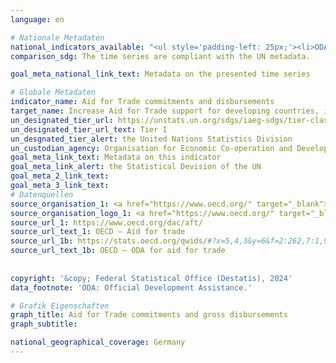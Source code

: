 ```yaml
---
language: en    

# Nationale Metadaten    
national_indicators_available: "<ul style='padding-left: 25px;'><li>ODA (commitments) for aid for trade</li> <li> ODA (gross disbursement) for aid for trade</li></ul>"    
comparison_sdg: The time series are compliant with the UN metadata.    

goal_meta_national_link_text: Metadata on the presented time series    

# Globale Metadaten    
indicator_name: Aid for Trade commitments and disbursements    
target_name: Increase Aid for Trade support for developing countries, in particular least developed countries, including through the Enhanced Integrated Framework for Trade-related Technical Assistance to Least Developed Countries    
un_designated_tier_url: https://unstats.un.org/sdgs/iaeg-sdgs/tier-classification/    
un_designated_tier_url_text: Tier I    
un_desgnated_tier_alert: the United Nations Statistics Division    
un_custodian_agency: Organisation for Economic Co-operation and Development (OECD)    
goal_meta_link_text: Metadata on this indicator    
goal_meta_link_alert: the Statistical Devision of the UN    
goal_meta_2_link_text:     
goal_meta_3_link_text:         
# Datenquellen
source_organisation_1: <a href="https://www.oecd.org/" target="_blank"> Organisation for Economic Co-operation and Development (OECD) </a>
source_organisation_logo_1: <a href="https://www.oecd.org/" target="_blank"><img src="https://sdg-indikatoren.de/public/OrgImgEn/oecd.png" alt="Logo oecd" style="height:60px; width:148px"/></a>
source_url_1: https://www.oecd.org/dac/aft/
source_url_text_1: OECD – Aid for trade
source_url_1b: https://stats.oecd.org/qwids/#?x=5,4,3&y=6&f=2:262,7:1,9:85,8:85,1:10&q=2:262+7:1,2+9:85+8:85+1:10+5:3,4+4:1+3:51,261,262,263,264,265,268,269,270,272,273,275,276+6:2010,2011,2012,2013,2014,2015,2016,2017,2018,2019,2020,2021,2022
source_url_text_1b: OECD – ODA for aid for trade
    
    
copyright: '&copy; Federal Statistical Office (Destatis), 2024'    
data_footnote: 'ODA: Official Development Assistance.'    

# Grafik Eigenschaften    
graph_title: Aid for Trade commitments and gross disbursements
graph_subtitle:     

national_geographical_coverage: Germany    
---
```


<span></span>